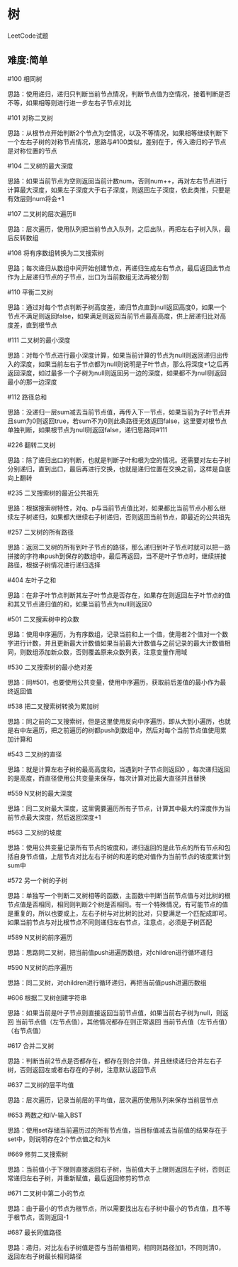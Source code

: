# 树

LeetCode试题

## 难度:简单

#100 相同树

思路：使用递归，递归只判断当前节点情况，判断节点值为空情况，接着判断是否不等，如果相等则进行进一步左右子节点对比

#101 对称二叉树

思路：从根节点开始判断2个节点为空情况，以及不等情况，如果相等继续判断下一个左右子树的对称节点情况，思路与#100类似，差别在于，传入递归的子节点是对称位置的节点

#104 二叉树的最大深度

思路：如果当前节点为空则返回当前计数num，否则num++，再对左右节点进行计算最大深度，如果左子深度大于右子深度，则返回左子深度，依此类推，只要是有效层则num将会+1

#107 二叉树的层次遍历II

思路：层次遍历，使用队列把当前节点入队列，之后出队，再把左右子树入队，最后反转数组

#108 将有序数组转换为二叉搜索树

思路；每次递归从数组中间开始创建节点，再递归生成左右节点，最后返回此节点作为上层递归节点的子节点，出口为当前数组无法再被分割

#110 平衡二叉树

思路：通过对每个节点判断子树高度差，递归节点直到null返回高度0，如果一个节点不满足则返回false，如果满足则返回当前节点最高高度，供上层递归比对高度差，直到根节点

#111 二叉树的最小深度

思路：对每个节点进行最小深度计算，如果当前计算的节点为null则返回递归出传入的深度，如果当前左右子节点都为null则说明是子叶节点，那么将深度+1之后再返回深度，如过最多一个子树为null则返回另一边的深度，如果都不为null则返回最小的那一边深度

#112 路径总和

思路：没递归一层sum减去当前节点值，再传入下一节点，如果当前为子叶节点并且sum为0则返回true，若sum不为0则此条路径无效返回false，这里要对根节点单独判断，如果根节点为null则返回false，递归思路同#111

#226 翻转二叉树

思路：除了递归出口的判断，也就是判断子叶和根为空的情况。还需要对左右子树分别递归，直到出口，最后再进行交换，也就是递归位置在交换之前，这样是自底向上翻转

#235 二叉搜索树的最近公共祖先

思路：根据搜索树特性，对q、p与当前节点值比对，如果都比当前节点小那么继续左子树递归，如果都大继续右子树递归，否则返回当前节点，即最近的公共祖先

#257 二叉树的所有路径

思路：返回二叉树的所有到叶子节点的路径，那么递归到叶子节点时就可以把一路拼接的字符串push到保存的数组中，最后再返回，当不是叶子节点时，继续拼接路径，根据子树情况进行递归选择

#404 左叶子之和

思路：在非子叶节点判断其左子叶节点是否存在，如果存在则返回左子叶节点的值和其又节点递归值的和，如果当前节点为null则返回0

#501 二叉搜索树中的众数

思路：使用中序遍历，为有序数组，记录当前和上一个值，使用者2个值对一个数字进行计数，并且更新最大计数值如果当前最大计数值与之前记录的最大计数值相同，则数组添加新众数，否则覆盖原来众数列表，注意变量作用域

#530 二叉搜索树的最小绝对差

思路：同#501，也要使用公共变量，使用中序遍历，获取前后差值的最小作为最终返回值

#538 把二叉搜索树转换为累加树

思路：同之前的二叉搜索树，但是这里使用反向中序遍历，即从大到小遍历，也就是右中左遍历，把之前遍历的树都push到数组中，然后对每个当前节点值使用累加计算和

#543 二叉树的直径

思路：就是计算左右子树的最高高度和，当遇到叶子节点则返回0 ，每次递归返回的是高度，而直径使用公共变量来保存，每次计算对比最大直径并且替换

#559 N叉树的最大深度

思路：同二叉树最大深度，这里需要遍历所有子节点，计算其中最大的深度作为当前节点最大深度，然后返回深度+1

#563 二叉树的坡度

思路：使用公共变量记录所有节点的坡度和，递归返回的是此节点的所有节点和包括自身节点值，上层节点对比左右子树的和差的绝对值作为当前节点的坡度累计到sum中

#572 另一个树的子树

思路：单独写一个判断二叉树相等的函数，主函数中判断当前节点值与对比树的根节点值是否相同，相同则判断2个树是否相同。有一个特殊情况，有可能节点的值是重复的，所以也要或上，左右子树与对比树的比对，只要满足一个匹配成即可。如果当前节点与对比根节点不同则递归左右节点，注意点，必须是子树匹配

#589 N叉树的前序遍历

思路：思路同二叉树，把当前值push进遍历数组，对children进行循环递归

#590 N叉树的后序遍历

思路：同二叉树，对children进行循环递归，再把当前值push进遍历数组

#606 根据二叉树创建字符串

思路：如果当前是叶子节点则直接返回当前节点值，如果当前右子树为null，则返回 当前节点值（左节点值），其他情况都存在则正常返回 当前节点值（左节点值）（右节点值）

#617 合并二叉树

思路：判断当前2节点是否都存在，都存在则合并值，并且继续递归合并左右子树，否则返回左或者右存在的子树，注意默认返回节点

#637 二叉树的层平均值

思路：层次遍历，记录当前层的平均值，层次遍历使用队列来保存当前层节点

#653 两数之和IV-输入BST

思路：使用set存储当前遍历过的所有节点值，当目标值减去当前值的结果存在于set中，则说明存在2个节点值之和为k

#669 修剪二叉搜索树

思路：当前值小于下限则直接返回右子树，当前值大于上限则返回左子树，否则正常递归左右子树，并重新赋值，最后返回修剪的节点

#671 二叉树中第二小的节点

思路：由于最小的节点为根节点，所以需要找出左右子树中最小的节点值，且不等于根节点，否则返回-1

#687 最长同值路径

思路：递归，对比左右子树值是否与当前值相同，相同则路径加1，不同则清0，返回左右子树最长相同路径

